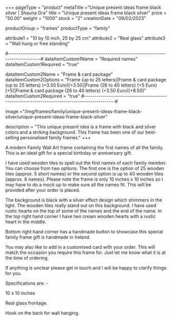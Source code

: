 +++
pageType = "product"
metaTitle ="Unique present ideas frame black silver | Shauna Gra"
title = "Unique present ideas frame black silver"
price = "50.00"
weight = "1000"
stock = "2"
creationDate = "09/02/2023"

productGroup = "frames"
productType = "family"
 
attribute1 = "10 by 10 inch, 25 by 25 cm" 
attribute2 = "Real glass"
attribute3 = "Wall hung or free standing"
 
#---------------------------------------------------------------------------------------------#
dataItemCustom1Name = "Required names"
dataItemCustom1Required = "true"

dataItemCustom2Name = "Frame & card package"
dataItemCustom2Options = "Frame (up to 25 letters)|Frame & card package (up to 25 letters) (+3.50 Euro)[+3.50]|Frame (26 to 40 letters) (+5 Euro)[+5]|Frame & card package (26 to 40 letters) (+3.50 Euro)[+8.50]"
dataItemCustom2Required = "true"
#---------------------------------------------------------------------------------------------#
 
image ="/img/frames/family/unique-present-ideas-frame-black-silver/unique-present-ideas-frame-black-silver"
 
description = "This unique present idea is a frame with black and silver colors and a striking background. This frame has been one of our best-selling personalised family frames."
+++

A modern Family Wall Art frame containing the first names of all the family. This is an ideal gift for a special birthday or anniversary gift.

I have used wooden tiles to spell out the first names of each family member. You can choose from two options. The first one is the option of 25 wooden tiles (approx. 5 short names) or the second option is up to 40 wooden tiles (approx. 8 names). Please note the frame is only 10 inches x 10 inches so I may have to do a mock up to make sure all the names fit. This will be provided after your order is placed.

The background is black with a silver effect design which shimmers in the light. The wooden tiles really stand out on this background. I have used rustic hearts on the top of some of the names and the end of the name. In the top right hand corner I have two cream wooden hearts with a rustic heart in the middle.

Bottom right hand corner has a handmade button to showcase this special family frame gift is handmade in Ireland.

You may also like to add in a customised card with your order. This will match the occasion you require this frame for. Just let me know what it is at the time of ordering.

If anything is unclear please get in touch and I will be happy to clarify things for you.

Specifications are: -

10 x 10 inches

Real glass frontage.

Hook on the back for wall hanging.
